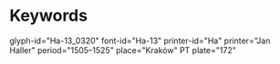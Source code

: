 # Keywords
glyph-id="Ha-13_0320"
font-id="Ha-13"
printer-id="Ha"
printer="Jan Haller"
period="1505–1525"
place="Kraków"
PT plate="172"
